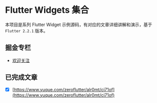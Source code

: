 # Flutter Widgets 集合

本项目是系列 Flutter Widget 示例源码，有对应的文章详细讲解和演示，基于 `Flutter 2.2.1` 版本。

## 掘金专栏
- [欢迎关注](https://juejin.cn/column/6968894876251324447)

## 已完成文章

- [x] [https://www.yuque.com/zeroflutter/alr0mt/ci71of](https://www.yuque.com/zeroflutter/alr0mt/ci71of)

